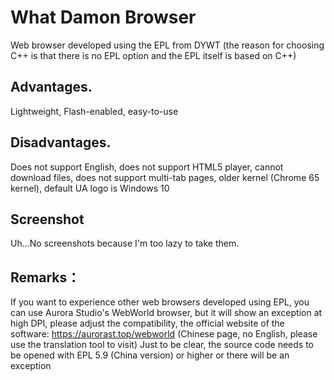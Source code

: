 # What Damon Browser
Web browser developed using the EPL from DYWT (the reason for choosing C++ is that there is no EPL option and the EPL itself is based on C++)
## Advantages.
Lightweight, Flash-enabled, easy-to-use
## Disadvantages.
Does not support English, does not support HTML5 player, cannot download files, does not support multi-tab pages, older kernel (Chrome 65 kernel), default UA logo is Windows 10
## Screenshot
Uh...No screenshots because I'm too lazy to take them.
## Remarks：
If you want to experience other web browsers developed using EPL, you can use Aurora Studio's WebWorld browser, but it will show an exception at high DPI, please adjust the compatibility, the official website of the software: https://aurorast.top/webworld (Chinese page, no English, please use the translation tool to visit)
Just to be clear, the source code needs to be opened with EPL 5.9 (China version) or higher or there will be an exception
